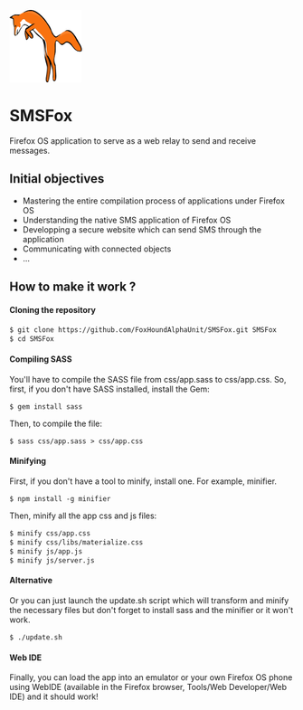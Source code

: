 ![fox](img/icons/fox128x128.png)

# SMSFox
Firefox OS application to serve as a web relay to send and receive messages.

## Initial objectives
* Mastering the entire compilation process of applications under Firefox OS
* Understanding the native SMS application of Firefox OS
* Developping a secure website which can send SMS through the application
* Communicating with connected objects
* ...

## How to make it work ?
#### Cloning the repository
```batchfile
$ git clone https://github.com/FoxHoundAlphaUnit/SMSFox.git SMSFox
$ cd SMSFox
```

#### Compiling SASS
You'll have to compile the SASS file from css/app.sass to css/app.css.
So, first, if you don't have SASS installed, install the Gem:
```batchfile
$ gem install sass
```
Then, to compile the file:
```batchfile
$ sass css/app.sass > css/app.css
```

#### Minifying
First, if you don't have a tool to minify, install one. For example, minifier.
```batchfile
$ npm install -g minifier
```

Then, minify all the app css and js files:
```batchfile
$ minify css/app.css
$ minify css/libs/materialize.css
$ minify js/app.js
$ minify js/server.js
```

#### Alternative
Or you can just launch the update.sh script which will transform and minify the necessary files but don't forget to install sass and the minifier or it won't work.
```batchfile
$ ./update.sh
```

#### Web IDE
Finally, you can load the app into an emulator or your own Firefox OS phone using WebIDE (available in the Firefox browser, Tools/Web Developer/Web IDE) and it should work!
